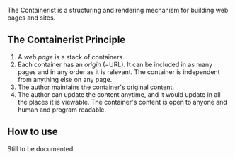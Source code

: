 The Containerist is a structuring and rendering mechanism for building web pages and sites.

## The Containerist Principle

1. A *web page* is a stack of containers.
2. Each container has an *origin* (=URL). It can be included in as many pages and in any order as it is relevant. The container is independent from anything else on any page.
3. The author maintains the container's original content.
4. The author can update the content anytime, and it would update in all the places it is viewable.
The container's content is open to anyone and human and program readable.

## How to use

Still to be documented.